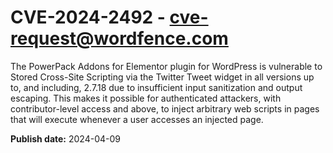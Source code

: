 # CVE-2024-2492 - cve-request@wordfence.com

The PowerPack Addons for Elementor plugin for WordPress is vulnerable to Stored Cross-Site Scripting via the Twitter Tweet widget in all versions up to, and including, 2.7.18 due to insufficient input sanitization and output escaping. This makes it possible for authenticated attackers, with contributor-level access and above, to inject arbitrary web scripts in pages that will execute whenever a user accesses an injected page.

**Publish date:** 2024-04-09
